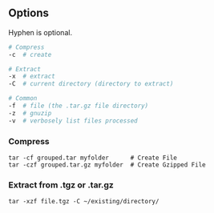 ---
---

## Options

Hyphen is optional.

```bash
# Compress
-c  # create

# Extract
-x  # extract
-C  # current directory (directory to extract)

# Common
-f  # file (the .tar.gz file directory)
-z  # gnuzip
-v  # verbosely list files processed
```

### Compress

```shell
tar -cf grouped.tar myfolder      # Create File
tar -czf grouped.tar.gz myfolder  # Create Gzipped File
```

### Extract from .tgz or .tar.gz

```shell
tar -xzf file.tgz -C ~/existing/directory/
```
